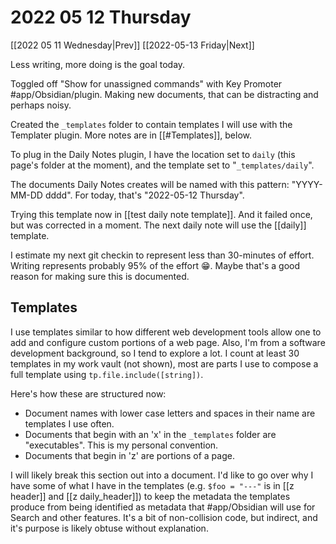 # 2022 05 12 Thursday

[[2022 05 11 Wednesday|Prev]]
[[2022-05-13 Friday|Next]]

Less writing, more doing is the goal today.

Toggled off "Show for unassigned commands" with Key Promoter #app/Obsidian/plugin. Making new documents, that can be distracting and perhaps noisy.

Created the `_templates` folder to contain templates I will use with the Templater plugin. More notes are in [[#Templates]], below.

To plug in the Daily Notes plugin, I have the location set to `daily` (this page's folder at the moment), and the template set to "`_templates/daily`". 

The documents Daily Notes creates will be named with this pattern: "YYYY-MM-DD dddd". For today, that's "2022-05-12 Thursday".

Trying this template now in [[test daily note template]]. And it failed once, but was corrected in a moment. The next daily note will use the [[daily]] template.

I estimate my next git checkin to represent less than 30-minutes of effort. Writing represents probably 95% of the effort 😁. Maybe that's a good reason for making sure this is documented.

## Templates

I use templates similar to how different web development tools allow one to add and configure custom portions of a web page. Also, I'm from a software development background, so I tend to explore a lot. I count at least 30 templates in my work vault (not shown), most are parts I use to compose a full template using `tp.file.include([string])`.

Here's how these are structured now:

- Document names with lower case letters and spaces in their name are templates I use often.
- Documents that begin with an 'x' in the `_templates` folder are "executables". This is my personal convention. 
- Documents that begin in 'z' are portions of a page.

I will likely break this section out into a document. I'd like to go over why I have some of what I have in the templates (e.g. `$foo = "---"` is in [[z header]] and [[z daily_header]]) to keep the metadata the templates produce from being identified as metadata that #app/Obsidian will use for Search and other features. It's a bit of non-collision code, but indirect, and it's purpose is likely obtuse without explanation.